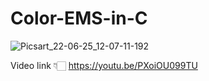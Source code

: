 # Color-EMS-in-C

![Picsart_22-06-25_12-07-11-192](https://user-images.githubusercontent.com/102160977/175762516-3b2ea997-b769-45f7-bf8e-4d8145bbd93c.jpg)


Video link 👇🏻
https://youtu.be/PXoiOU099TU
